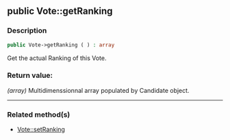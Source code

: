 ## public Vote::getRanking

### Description    

```php
public Vote->getRanking ( ) : array
```

Get the actual Ranking of this Vote.
    

### Return value:   

*(array)* Multidimenssionnal array populated by Candidate object.


---------------------------------------

### Related method(s)      

* [Vote::setRanking](../Vote%20Class/public%20Vote--setRanking.md)    
